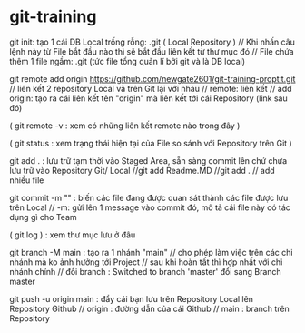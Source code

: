 # git-training

git init:       tạo 1 cái DB Local trống rỗng:     .git  ( Local Repository )
// Khi nhấn câu lệnh này từ File bắt đầu nào thì sẽ bắt đầu liên kết từ thư mục đó
// File chứa thêm 1 file ngầm:      .git (tức file tổng quản lí bởi git và là DB local)

git remote add origin https://github.com/newgate2601/git-training-proptit.git
// liên kết 2 repository Local và trên Git lại với nhau
// remote: liên kết
// add origin: tạo ra cái liên kết tên "origin" mà liên kết tới cái Repository (link sau đó)

( git remote -v    : xem có những liên kết remote nào trong đây )

( git status       : xem trạng thái hiện tại của File so sánh với Repository trên Git )

git add .          : lưu trữ tạm thời vào Staged Area, sẵn sàng commit lên chứ chưa lưu trữ vào Repository Git/ Local
//git add Readme.MD
//git add .     // add nhiều file

git commit -m ""   : biến các file đang được quan sát thành các file được lưu trên Local
// -m: gửi lên 1 message vào commit đó, mô tả cái file này có tác dụng gì cho Team

( git log )         : xem thư mục lưu ở đâu

git branch -M main  : tạo ra 1 nhánh "main"
// cho phép làm việc trên các chi nhánh mà ko ảnh hưởng tới Project
// sau khi hoàn tất thì hợp nhất với chi nhánh chính
// đổi branch       : Switched to branch 'master' đổi sang Branch master

git push -u origin main     : đẩy cái bạn lưu trên Repository Local lên Repository Github
// origin       : đường dẫn của cái Github
// main         : branch trên Repository



